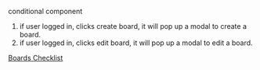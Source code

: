 conditional component

1. if user logged in, clicks create board, it will pop up a modal to create a board.
2. if user logged in, clicks edit board, it will pop up a modal to edit a board.

[Boards Checklist](https://trello.com/c/GV04ASuQ)
